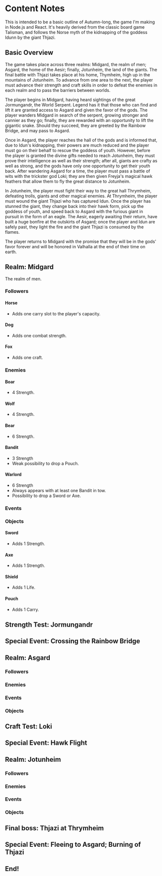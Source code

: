 # Content Notes
This is intended to be a basic outline of Autumn-long, the game I'm making in Node.js and React. It's heavily derived from the classic board game Talisman, and follows the Norse myth of the kidnapping of the goddess Idunn by the giant Thjazi.

## Basic Overview
The game takes place across three realms: Midgard, the realm of men; Asgard, the home of the Aesir; finally, Jotunheim, the land of the giants. The final battle with Thjazi takes place at his home, Thymheim, high up in the mountains of Jotunheim. To advance from one area to the next, the player must advance their strength and craft skills in order to defeat the enemies in each realm and to pass the barriers between worlds.

The player begins in Midgard, having heard sightings of the great Jormungandr, the World Serpent. Legend has it that those who can find and lift it are granted access to Asgard and given the favor of the gods. The player wanders Midgard in search of the serpent, growing stronger and cannier as they go; finally, they are rewarded with an opportunity to lift the gigantic snake. Should they succeed, they are greeted by the Rainbow Bridge, and may pass to Asgard.

Once in Asgard, the player reaches the hall of the gods and is informed that, due to Idun's kidnapping, their powers are much reduced and the player must go on their behalf to rescue the goddess of youth. However, before the player is granted the divine gifts needed to reach Jotunheim, they must prove their intelligence as well as their strength; after all, giants are crafty as well as strong, and the gods have only one opportunity to get their youth back. After wandering Asgard for a time, the player must pass a battle of wits with the trickster god Loki; they are then given Freyja's magical hawk feathers that allow them to fly the great distance to Jotunheim.

In Jotunheim, the player must fight their way to the great hall Thrymheim, defeating trolls, giants and other magical enemies. At Thrymheim, the player must wound the giant Thjazi who has captured Idun. Once the player has stunned the giant, they change back into their hawk form, pick up the goddess of youth, and speed back to Asgard with the furious giant in pursuit in the form of an eagle. The Aesir, eagerly awaiting their return, have built a huge bonfire at the outskirts of Asgard; once the player and Idun are safely past, they light the fire and the giant Thjazi is consumed by the flames.

The player returns to Midgard with the promise that they will be in the gods' favor forever and will be honored in Valhalla at the end of their time on earth.  

## Realm: Midgard
The realm of men.

### Followers
#### Horse
* Adds one carry slot to the player's capacity.

#### Dog
* Adds one combat strength.

#### Fox
* Adds one craft.

### Enemies
#### Boar
* 4 Strength.
#### Wolf
* 4 Strength.
#### Bear
* 6 Strength.
#### Bandit
* 3 Strength
* Weak possibility to drop a Pouch.
#### Warlord
* 6 Strength
* Always appears with at least one Bandit in tow.
* Possibility to drop a Sword or Axe.


### Events

### Objects
#### Sword
* Adds 1 Strength.
#### Axe
* Adds 1 Strength.
#### Shield
* Adds 1 Life.
#### Pouch
* Adds 1 Carry.

## Strength Test: Jormungandr
## Special Event: Crossing the Rainbow Bridge

## Realm: Asgard
### Followers
### Enemies
### Events
### Objects

## Craft Test: Loki
## Special Event: Hawk Flight

## Realm: Jotunheim
### Followers
### Enemies
### Events
### Objects

## Final boss: Thjazi at Thrymheim
## Special Event: Fleeing to Asgard; Burning of Thjazi

## End!
